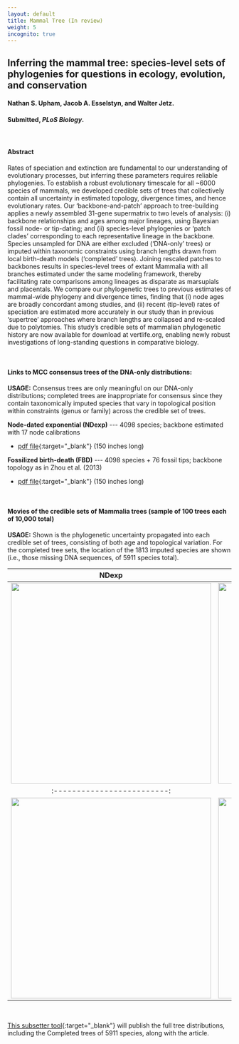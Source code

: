 ```yaml
---
layout: default
title: Mammal Tree (In review)
weight: 5
incognito: true
---
```


## Inferring the mammal tree: species-level sets of phylogenies for questions in ecology, evolution, and conservation
#### Nathan S. Upham, Jacob A. Esselstyn, and Walter Jetz.
#### Submitted, _PLoS Biology_.

<br />

#### **Abstract**
Rates of speciation and extinction are fundamental to our understanding of evolutionary processes, but inferring these parameters requires reliable phylogenies. To establish a robust evolutionary timescale for all ~6000 species of mammals, we developed credible sets of trees that collectively contain all uncertainty in estimated topology, divergence times, and hence evolutionary rates. Our ‘backbone-and-patch’ approach to tree-building applies a newly assembled 31-gene supermatrix to two levels of analysis: (i) backbone relationships and ages among major lineages, using Bayesian fossil node- or tip-dating; and (ii) species-level phylogenies or ‘patch clades’ corresponding to each representative lineage in the backbone. Species unsampled for DNA are either excluded (‘DNA-only’ trees) or imputed within taxonomic constraints using branch lengths drawn from local birth-death models (‘completed’ trees). Joining rescaled patches to backbones results in species-level trees of extant Mammalia with all branches estimated under the same modeling framework, thereby facilitating rate comparisons among lineages as disparate as marsupials and placentals. We compare our phylogenetic trees to previous estimates of mammal-wide phylogeny and divergence times, finding that (i) node ages are broadly concordant among studies, and (ii) recent (tip-level) rates of speciation are estimated more accurately in our study than in previous ‘supertree’ approaches where branch lengths are collapsed and re-scaled due to polytomies. This study’s credible sets of mammalian phylogenetic history are now available for download at vertlife.org, enabling newly robust investigations of long-standing questions in comparative biology.

<br />

#### **Links to MCC consensus trees of the DNA-only distributions:**   
   **USAGE:** Consensus trees are only meaningful on our DNA-only distributions; completed trees are inappropriate for consensus since they contain taxonomically imputed species that vary in topological position within constraints (genus or family) across the credible set of trees.
      
   **Node-dated exponential (NDexp)** --- 4098 species; backbone estimated with 17 node calibrations 
   - [pdf file](https://www.dropbox.com/s/7kieolqutegm1ds/MamPhy_fullPosterior_BDvr_DNAonly_4098sp_topoFree_NDexp_MCC_v2_PLOTTED.pdf?dl=1){:target="_blank"} (150 inches long)

   **Fossilized birth-death (FBD)** --- 4098 species + 76 fossil tips; backbone topology as in Zhou et al. (2013)
   - [pdf file](https://www.dropbox.com/s/qy02tip03lenfsq/MamPhy_fullPosterior_BDvr_DNAonly_4098sp_topoFree_FBDasZhouEtAl_MCC_v2_PLOTTED.pdf?dl=1){:target="_blank"} (150 inches long)

<br />


#### **Movies of the credible sets of Mammalia trees (sample of 100 trees each of 10,000 total)**   
   **USAGE:** Shown is the phylogenetic uncertainty propagated into each credible set of trees, consisting of both age and topological variation. For the completed tree sets, the location of the 1813 imputed species are shown (i.e., those missing DNA sequences, of 5911 species total).

NDexp             |  FBD
:-------------------------:|:-------------------------:
<img src="http://vertlife.org/data/credibleSet_mamPhy_Completed-NDexp_100trees_all_higherNodeCols_tipLabel_v2_tipSeq.gif" width="450"/>  |  <img src="http://vertlife.org/data/credibleSet_mamPhy_Completed-FBDasZhouEtAl_100trees_all_higherNodeCols_tipLabel_v2_tipSeq.gif" width="450"/> 
:-------------------------:|:-------------------------:
<img src="http://vertlife.org/data/credibleSet_mamPhy_DNA-only-NDexp_100trees_all_higherNodeCols_tipLabel_v2_tipSeq.gif" width="450"/>  |  <img src="http://vertlife.org/data/credibleSet_mamPhy_DNA-only-FBDasZhouEtAl_100trees_all_higherNodeCols_tipLabel_v2_tipSeq.gif" width="450"/> 


<br />

[This subsetter tool](http://vertlife.org/phylosubsets/){:target="_blank"} will publish the full tree distributions, including the Completed trees of 5911 species, along with the article.